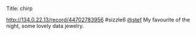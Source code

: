 Title: chirp

<a href="http://134.0.22.13/record/44702783956">http://134.0.22.13/record/44702783956</a> #sizzle6 <a href="http://twitter.com/stef">@stef</a> My favourite of the night, some lovely data jewelry.

